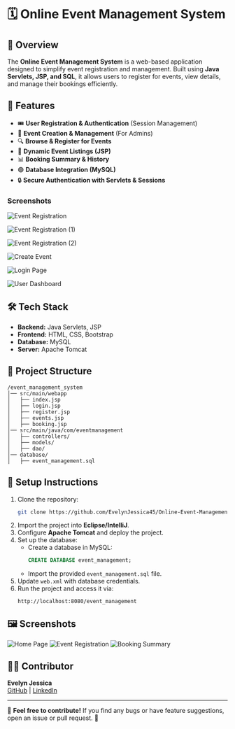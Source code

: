 # 🗓️ Online Event Management System

## 📌 Overview
The **Online Event Management System** is a web-based application designed to simplify event registration and management. Built using **Java Servlets, JSP, and SQL**, it allows users to register for events, view details, and manage their bookings efficiently.

## 🚀 Features
- 🎟️ **User Registration & Authentication** (Session Management)
- 📅 **Event Creation & Management** (For Admins)
- 🔍 **Browse & Register for Events**
- 📝 **Dynamic Event Listings (JSP)**
- 📊 **Booking Summary & History**
- 🟢 **Database Integration (MySQL)**
- 🔒 **Secure Authentication with Servlets & Sessions**

 ### Screenshots

![Event Registration](https://raw.githubusercontent.com/EvelynJessica45/Online-Event-Management-system/a697a260b18faa660eee645f3fc41025fcaea11a/localhost_6060_event_registration_(high%20res).png)  

![Event Registration (1)](https://raw.githubusercontent.com/EvelynJessica45/Online-Event-Management-system/a697a260b18faa660eee645f3fc41025fcaea11a/localhost_6060_event_registration_(high%20res)%20(1).png)  

![Event Registration (2)](https://raw.githubusercontent.com/EvelynJessica45/Online-Event-Management-system/a697a260b18faa660eee645f3fc41025fcaea11a/localhost_6060_event_registration_(high%20res)%20(2).png)  

![Create Event](https://raw.githubusercontent.com/EvelynJessica45/Online-Event-Management-system/a697a260b18faa660eee645f3fc41025fcaea11a/localhost_6060_event_registration_createEvent.jsp(high%20res).png)  

![Login Page](https://raw.githubusercontent.com/EvelynJessica45/Online-Event-Management-system/a697a260b18faa660eee645f3fc41025fcaea11a/localhost_6060_event_registration_login.jsp(high%20res).png)  

![User Dashboard](https://raw.githubusercontent.com/EvelynJessica45/Online-Event-Management-system/a697a260b18faa660eee645f3fc41025fcaea11a/localhost_6060_event_registration_userDashboard.jsp(high%20res).png)  



## 🛠️ Tech Stack
- **Backend:** Java Servlets, JSP
- **Frontend:** HTML, CSS, Bootstrap
- **Database:** MySQL
- **Server:** Apache Tomcat

## 👤 Project Structure
```
/event_management_system
│── src/main/webapp
│   ├── index.jsp
│   ├── login.jsp
│   ├── register.jsp
│   ├── events.jsp
│   ├── booking.jsp
│── src/main/java/com/eventmanagement
│   ├── controllers/
│   ├── models/
│   ├── dao/
│── database/
│   ├── event_management.sql
```

## 🎯 Setup Instructions
1. Clone the repository:
   ```sh
   git clone https://github.com/EvelynJessica45/Online-Event-Management-system.git
   ```
2. Import the project into **Eclipse/IntelliJ**.
3. Configure **Apache Tomcat** and deploy the project.
4. Set up the database:
   - Create a database in MySQL:  
     ```sql
     CREATE DATABASE event_management;
     ```
   - Import the provided `event_management.sql` file.
5. Update `web.xml` with database credentials.
6. Run the project and access it via:
   ```
   http://localhost:8080/event_management
   ```

## 🖼️ Screenshots
![Home Page](https://github.com/EvelynJessica45/Online-Event-Management-system/blob/main/screenshots/home.png)
![Event Registration](https://github.com/EvelynJessica45/Online-Event-Management-system/blob/main/screenshots/register.png)
![Booking Summary](https://github.com/EvelynJessica45/Online-Event-Management-system/blob/main/screenshots/summary.png)

## 👩‍💻 Contributor
**Evelyn Jessica**  
[GitHub](https://github.com/EvelynJessica45) | [LinkedIn](https://www.linkedin.com/in/evelyn-jessica-9a066a231/)

---

🌟 **Feel free to contribute!** If you find any bugs or have feature suggestions, open an issue or pull request. 🚀

